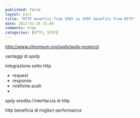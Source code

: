 ```yaml
---
published: false
layout: post
title: "HTTP benefits from SPDY as SPDY benefits from HTTP"
date: 2012-01-26 15:49
comments: true
categories: [HTTP, SPDY]
---
```


http://www.chromium.org/spdy/spdy-protocol

vantaggi di spidy

integrazione sotto http
 - request
 - response
 - notifiche push
 - 

spdy eredita l'interfaccia di http

http beneficia di migliori performance

